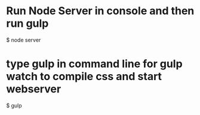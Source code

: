 # Run Node Server in console and then run gulp
$ node server

# type gulp in command line for gulp watch to compile css and start webserver
$ gulp
